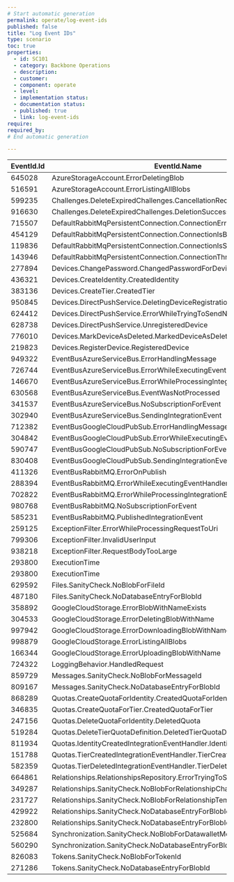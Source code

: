 ```yaml
---
# Start automatic generation
permalink: operate/log-event-ids
published: false
title: "Log Event IDs"
type: scenario
toc: true
properties:
  - id: SC101
  - category: Backbone Operations
  - description:
  - customer:
  - component: operate
  - level:
  - implementation status:
  - documentation status:
  - published: true
  - link: log-event-ids
require:
required_by:
# End automatic generation

---
```


| EventId.Id | EventId.Name                                                              |
| ---------- | ------------------------------------------------------------------------- |
| 645028     | AzureStorageAccount.ErrorDeletingBlob                                     |
| 516591     | AzureStorageAccount.ErrorListingAllBlobs                                  |
| 599235     | Challenges.DeleteExpiredChallenges.CancellationRequested                  |
| 916630     | Challenges.DeleteExpiredChallenges.DeletionSuccessful                     |
| 715507     | DefaultRabbitMqPersistentConnection.ConnectionError                       |
| 454129     | DefaultRabbitMqPersistentConnection.ConnectionIsBlocked                   |
| 119836     | DefaultRabbitMqPersistentConnection.ConnectionIsShutdown                  |
| 143946     | DefaultRabbitMqPersistentConnection.ConnectionThrewAnException            |
| 277894     | Devices.ChangePassword.ChangedPasswordForDevice                           |
| 436321     | Devices.CreateIdentity.CreatedIdentity                                    |
| 383136     | Devices.CreateTier.CreatedTier                                            |
| 950845     | Devices.DirectPushService.DeletingDeviceRegistration                      |
| 624412     | Devices.DirectPushService.ErrorWhileTryingToSendNotification              |
| 628738     | Devices.DirectPushService.UnregisteredDevice                              |
| 776010     | Devices.MarkDeviceAsDeleted.MarkedDeviceAsDeleted                         |
| 219823     | Devices.RegisterDevice.RegisteredDevice                                   |
| 949322     | EventBusAzureServiceBus.ErrorHandlingMessage                              |
| 726744     | EventBusAzureServiceBus.ErrorWhileExecutingEventHandlerCausingRetry       |
| 146670     | EventBusAzureServiceBus.ErrorWhileProcessingIntegrationEvent              |
| 630568     | EventBusAzureServiceBus.EventWasNotProcessed                              |
| 341537     | EventBusAzureServiceBus.NoSubscriptionForEvent                            |
| 302940     | EventBusAzureServiceBus.SendingIntegrationEvent                           |
| 712382     | EventBusGoogleCloudPubSub.ErrorHandlingMessage                            |
| 304842     | EventBusGoogleCloudPubSub.ErrorWhileExecutingEventHandlerType             |
| 590747     | EventBusGoogleCloudPubSub.NoSubscriptionForEvent                          |
| 830408     | EventBusGoogleCloudPubSub.SendingIntegrationEvent                         |
| 411326     | EventBusRabbitMQ.ErrorOnPublish                                           |
| 288394     | EventBusRabbitMQ.ErrorWhileExecutingEventHandlerType                      |
| 702822     | EventBusRabbitMQ.ErrorWhileProcessingIntegrationEvent                     |
| 980768     | EventBusRabbitMQ.NoSubscriptionForEvent                                   |
| 585231     | EventBusRabbitMQ.PublishedIntegrationEvent                                |
| 259125     | ExceptionFilter.ErrorWhileProcessingRequestToUri                          |
| 799306     | ExceptionFilter.InvalidUserInput                                          |
| 938218     | ExceptionFilter.RequestBodyTooLarge                                       |
| 293800     | ExecutionTime                                                             |
| 293800     | ExecutionTime                                                             |
| 629592     | Files.SanityCheck.NoBlobForFileId                                         |
| 487180     | Files.SanityCheck.NoDatabaseEntryForBlobId                                |
| 358892     | GoogleCloudStorage.ErrorBlobWithNameExists                                |
| 304533     | GoogleCloudStorage.ErrorDeletingBlobWithName                              |
| 997942     | GoogleCloudStorage.ErrorDownloadingBlobWithName                           |
| 998879     | GoogleCloudStorage.ErrorListingAllBlobs                                   |
| 166344     | GoogleCloudStorage.ErrorUploadingBlobWithName                             |
| 724322     | LoggingBehavior.HandledRequest                                            |
| 859729     | Messages.SanityCheck.NoBlobForMessageId                                   |
| 809167     | Messages.SanityCheck.NoDatabaseEntryForBlobId                             |
| 868289     | Quotas.CreateQuotaForIdentity.CreatedQuotaForIdentities                   |
| 346835     | Quotas.CreateQuotaForTier.CreatedQuotaForTier                             |
| 247156     | Quotas.DeleteQuotaForIdentity.DeletedQuota                                |
| 519284     | Quotas.DeleteTierQuotaDefinition.DeletedTierQuotaDefinition               |
| 811934     | Quotas.IdentityCreatedIntegrationEventHandler.IdentityCreated             |
| 151788     | Quotas.TierCreatedIntegrationEventHandler.TierCreated                     |
| 582359     | Quotas.TierDeletedIntegrationEventHandler.TierDeleted                     |
| 664861     | Relationships.RelationshipsRepository.ErrorTryingToSaveRelationshipChange |
| 349287     | Relationships.SanityCheck.NoBlobForRelationshipChangeId                   |
| 231727     | Relationships.SanityCheck.NoBlobForRelationshipTemplateId                 |
| 429922     | Relationships.SanityCheck.NoDatabaseEntryForBlobId                        |
| 232800     | Relationships.SanityCheck.NoDatabaseEntryForBlobId                        |
| 525684     | Synchronization.SanityCheck.NoBlobForDatawalletModificationId             |
| 560290     | Synchronization.SanityCheck.NoDatabaseEntryForBlobId                      |
| 826083     | Tokens.SanityCheck.NoBlobForTokenId                                       |
| 271286     | Tokens.SanityCheck.NoDatabaseEntryForBlobId                               |
